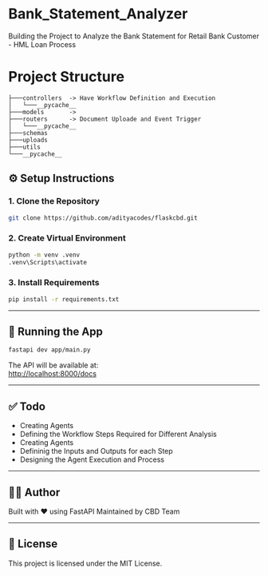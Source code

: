 # Bank_Statement_Analyzer
Building the Project to Analyze the Bank Statement for Retail Bank Customer - HML Loan Process

# Project Structure


```
├───controllers  -> Have Workflow Definition and Execution
│   └───__pycache__
├───models       -> 
├───routers      -> Document Uploade and Event Trigger
│   └───__pycache__
├───schemas
├───uploads
├───utils
└───__pycache__
```

## ⚙️ Setup Instructions

### 1. Clone the Repository

```bash
git clone https://github.com/adityacodes/flaskcbd.git

```

### 2. Create Virtual Environment

```bash
python -m venv .venv
.venv\Scripts\activate
```

### 3. Install Requirements

```bash
pip install -r requirements.txt
```

---

## 🧪 Running the App

```bash
fastapi dev app/main.py
```

The API will be available at:  
[http://localhost:8000/docs](http://localhost:8000/docs)

---
## ✅ Todo

- Creating Agents 
- Defining the Workflow Steps Required for Different Analysis 
- Creating Agents 
- Defininig the Inputs and Outputs for each Step 
- Designing the Agent Execution and Process 
---

## 🧑‍💻 Author

Built with ❤️ using FastAPI 
Maintained by CBD Team

---

## 📄 License

This project is licensed under the MIT License.
